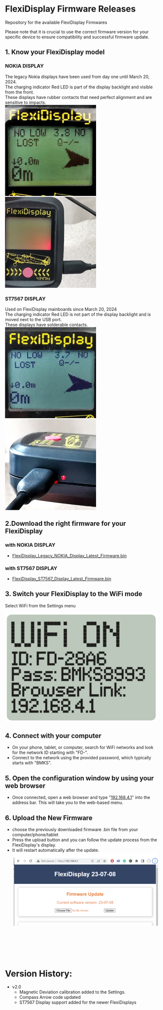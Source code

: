 # FlexiDisplay Firmware Releases
Repository for the available FlexiDisplay Firmwares

Please note that it is crucial to use the correct firmware version
for your specific device to ensure compatibility and successful
firmware update.

## 1. Know your FlexiDisplay model

### NOKIA DISPLAY
The legacy Nokia displays have been used from day one until March 20, 2024. <br />
The charging indicator Red LED is part of the display backlight and visible from the front.<br />
These displays have rubber contacts that need perfect alignment and are sensitive to impacts. <br />
![Nokia Working](./photos/Nokia_Working.jpg)
![Nokia Charging](./photos/Nokia_Charging.jpg)

### ST7567 DISPLAY
Used on FlexiDisplay mainboards since March 20, 2024 <br />
The charging indicator Red LED is not part of the display backlight and is moved next to the USB port.<br />
These displays have solderable contacts.<br />
![ST7567 Working](./photos/ST7567_Working.jpg)
![ST7567 Charging](./photos/ST7567_Charging.jpg)


## 2.Download the right firmware for your FlexiDisplay

### with NOKIA DISPLAY
- [FlexiDisplay_Legacy_NOKIA_Display_Latest_Firmware.bin](https://github.com/melihkarakelle/FlexiDisplay-Firmware-Releases/raw/main/With_Legacy_Nokia_Display/FlexiDisplay_Legacy_NOKIA_Display_Latest_Firmware.bin)

### with ST7567 DISPLAY
- [FlexiDisplay_ST7567_Display_Latest_Firmware.bin](https://github.com/melihkarakelle/FlexiDisplay-Firmware-Releases/raw/main/With_ST7567_Display/FlexiDisplay_ST7567_Display_Latest_Firmware.bin)

## 3. Switch your FlexiDisplay to the WiFi mode
Select WiFi from the Settings menu</br >

![WiFi Mode](./photos/wifi_mode.png)

## 4. Connect with your computer
- On your phone, tablet, or computer, search for WiFi networks and look
for the network ID starting with "FD-".
- Connect to the network using the provided password, which typically
starts with "BMKS".

## 5. Open the configuration window by using your web browser
- Once connected, open a web browser and type "[192.168.4.1](https://192.168.4.1)" into the
address bar. This will take you to the web-based menu.

## 6. Upload the New Firmware
- choose the previously downloaded firmware .bin file from your computer/phone/tablet
- Press the upload button and you can follow the update process from the FlexiDisplay's display.
- It will restart automatically after the update.
![Upload](./photos/upload_firmware_page.png)

</br ></br ></br ></br ></br >


# Version History:
* v2.0  
  * Magnetic Deviation calibration added to the Settings.
  * Compass Arrow code updated
  * ST7567 Display support added for the newer FlexiDisplays
